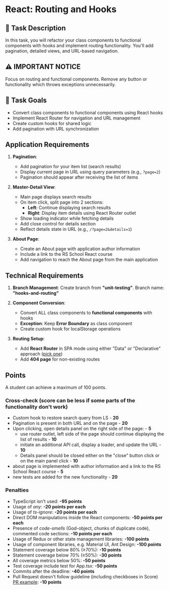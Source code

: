 # React: Routing and Hooks

## 🧠 Task Description

In this task, you will refactor your class components to functional components with hooks and implement routing functionality. You'll add pagination, detailed views, and URL-based navigation.

## ⚠️ IMPORTANT NOTICE

Focus on routing and functional components. Remove any button or functionality which throws exceptions unnecessarily.

## 🎯 Task Goals

- Convert class components to functional components using React hooks
- Implement React Router for navigation and URL management
- Create custom hooks for shared logic
- Add pagination with URL synchronization

## Application Requirements

1. **Pagination**:

   - Add pagination for your item list (search results)
   - Display current page in URL using query parameters (e.g., `?page=2`)
   - Pagination should appear after receiving the list of items

2. **Master-Detail View**:

   - Main page displays search results
   - On item click, split page into 2 sections:
     - **Left**: Continue displaying search results
     - **Right**: Display item details using React Router outlet
   - Show loading indicator while fetching details
   - Add close control for details section
   - Reflect details state in URL (e.g., `/?page=2&details=1`)

3. **About Page**:
   - Create an About page with application author information
   - Include a link to the RS School React course
   - Add navigation to reach the About page from the main application

## Technical Requirements

1. **Branch Management**: Create branch from **"unit-testing"**. Branch name: **"hooks-and-routing"**

2. **Component Conversion**:

   - Convert ALL class components to **functional components** with hooks
   - **Exception**: Keep **Error Boundary** as class component
   - Create custom hook for localStorage operations

3. **Routing Setup**:
   - Add **React Router** in SPA mode using either "Data" or "Declarative" approach ([pick one](https://reactrouter.com/start/modes#api--mode-availability-table))
   - Add **404 page** for non-existing routes

## Points

A student can achieve a maximum of 100 points.

### Cross-check (score can be less if some parts of the functionality don't work)

- Custom hook to restore search query from LS - **20**
- Pagination is present in both URL and on the page - **20**
- Upon clicking, open details panel on the right side of the page: - **5**
  - use router outlet, left side of the page should continue displaying the list of results - **10**
  - initiate an additional API call, display a loader, and update the URL - **10**
  - Details panel should be closed either on the "close" button click or on the main panel click - **10**
- about page is implemented with author information and a link to the RS School React course - **5**
- new tests are added for the new functionality - **20**

### Penalties

- TypeScript isn't used: **-95 points**
- Usage of _any_: **-20 points per each**
- Usage of _ts-ignore_: **-20 points per each**
- Direct DOM manipulations inside the React components: **-50 points per each**
- Presence of _code-smells_ (God-object, chunks of duplicate code), commented code sections: **-10 points per each**
- Usage of Redux or other state management libraries: **-100 points**
- Usage of component libraries, e.g. Material UI, Ant Design: **-100 points**
- Statement coverage below 80% (≥70%): **-10 points**
- Statement coverage below 70% (≥50%): **-30 points**
- All coverage metrics below 50%: **-50 points**
- Test coverage include test for App.tsx: **-50 points**
- Commits after the deadline: **-40 points**
- Pull Request doesn't follow guideline (including checkboxes in Score) [PR example](https://rs.school/docs/en/pull-request-review-process#pull-request-description-must-contain-the-following): **-10 points**
